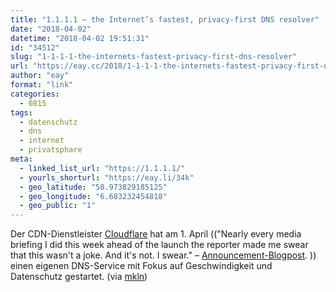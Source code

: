 ```yaml
---
title: "1.1.1.1 – the Internet’s fastest, privacy-first DNS resolver"
date: "2018-04-02"
datetime: "2018-04-02 19:51:31"
id: "34512"
slug: "1-1-1-1-the-internets-fastest-privacy-first-dns-resolver"
url: "https://eay.cc/2018/1-1-1-1-the-internets-fastest-privacy-first-dns-resolver/"
author: "eay"
format: "link"
categories:
  - 0815
tags:
  - datenschutz
  - dns
  - internet
  - privatsphare
meta:
  - linked_list_url: "https://1.1.1.1/"
  - yourls_shorturl: "https://eay.li/34k"
  - geo_latitude: "50.973829185125"
  - geo_longitude: "6.683232454818"
  - geo_public: "1"
---
```


Der CDN-Dienstleister [Cloudflare](https://www.cloudflare.com/) hat am 1. April (("Nearly every media briefing I did this week ahead of the launch the reporter made me swear that this wasn't a joke. And it's not. I swear." – [Announcement-Blogpost](https://blog.cloudflare.com/announcing-1111/). )) einen eigenen DNS-Service mit Fokus auf Geschwindigkeit und Datenschutz gestartet. (via [mkln](https://mkln.org/2018/04/cloudflare-dns/))
